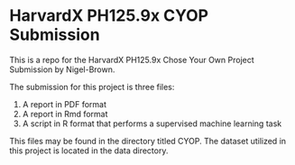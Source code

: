 
<!-- README.md is generated from README.Rmd. Please edit that file -->
<script type="text/javascript">
code .sourceCode {
    white-space: pre-wrap;       /* Since CSS 2.1 */
    white-space: -moz-pre-wrap;  /* Mozilla, since 1999 */
    white-space: -pre-wrap;      /* Opera 4-6 */
    white-space: -o-pre-wrap;    /* Opera 7 */
    word-wrap: break-word;       /* Internet Explorer 5.5+ */
    overflow-wrap: break-word;
}
</script>

# HarvardX PH125.9x CYOP Submission

This is a repo for the HarvardX PH125.9x Chose Your Own Project
Submission by Nigel-Brown.

The submission for this project is three files:

1.  A report in PDF format
2.  A report in Rmd format
3.  A script in R format that performs a supervised machine learning
    task

This files may be found in the directory titled CYOP. The dataset
utilized in this project is located in the data directory.
